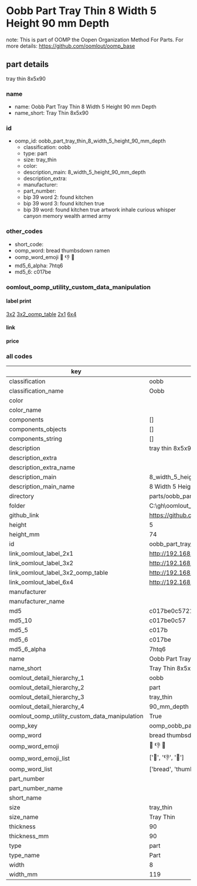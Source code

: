 # Oobb Part Tray Thin 8 Width 5 Height 90 mm Depth  

note: This is part of OOMP the Oopen Organization Method For Parts. For more details: https://github.com/oomlout/oomp_base

##  part details
  



tray thin 8x5x90



### name
* name: Oobb Part Tray Thin 8 Width 5 Height 90 mm Depth
* name_short: Tray Thin 8x5x90 
### id
* oomp_id: oobb_part_tray_thin_8_width_5_height_90_mm_depth
  * classification: oobb
  * type: part
  * size: tray_thin
  * color: 
  * description_main: 8_width_5_height_90_mm_depth
  * description_extra: 
  * manufacturer: 
  * part_number: 
  * bip 39 word 2: found kitchen
  * bip 39 word 3: found kitchen true
  * bip 39 word: found kitchen true artwork inhale curious whisper canyon memory wealth armed army

### other_codes
* short_code: 
* oomp_word: bread thumbsdown ramen
* oomp_word_emoji :bread: :thumbsdown: :ramen:
* md5_6_alpha: 7htq6
* md5_6: c017be






### oomlout_oomp_utility_custom_data_manipulation
#### label print
[3x2](http://192.168.1.245:1112/?label=oomp%207htq6)
[3x2_oomp_table](http://192.168.1.108:1112/?label=oomp%207htq6)
[2x1](http://192.168.1.242:1112/?label=oomp%207htq6)
[6x4](http://192.168.1.55:1112/?label=oomp%207htq6)    

#### link

                              

#### price







### all codes 
| key | value |  
| --- | --- |  
| classification | oobb |  
| classification_name | Oobb |  
| color |  |  
| color_name |  |  
| components | [] |  
| components_objects | [] |  
| components_string | [] |  
| description | tray thin 8x5x90 |  
| description_extra |  |  
| description_extra_name |  |  
| description_main | 8_width_5_height_90_mm_depth |  
| description_main_name | 8 Width 5 Height 90 mm Depth |  
| directory | parts/oobb_part_tray_thin_8_width_5_height_90_mm_depth |  
| folder | C:\gh\oomlout_oobb_version_4_generated_parts\parts\oobb_part_tray_thin_8_width_5_height_90_mm_depth |  
| github_link | https://github.com/oomlout/oomlout_oomp_part_src/tree/main/parts/oobb_part_tray_thin_8_width_5_height_90_mm_depth |  
| height | 5 |  
| height_mm | 74 |  
| id | oobb_part_tray_thin_8_width_5_height_90_mm_depth |  
| link_oomlout_label_2x1 | http://192.168.1.242:1112/?label=oomp%207htq6 |  
| link_oomlout_label_3x2 | http://192.168.1.245:1112/?label=oomp%207htq6 |  
| link_oomlout_label_3x2_oomp_table | http://192.168.1.108:1112/?label=oomp%207htq6 |  
| link_oomlout_label_6x4 | http://192.168.1.55:1112/?label=oomp%207htq6 |  
| manufacturer |  |  
| manufacturer_name |  |  
| md5 | c017be0c5721df50d7b9d0d3d29ec2e1 |  
| md5_10 | c017be0c57 |  
| md5_5 | c017b |  
| md5_6 | c017be |  
| md5_6_alpha | 7htq6 |  
| name | Oobb Part Tray Thin 8 Width 5 Height 90 mm Depth |  
| name_short | Tray Thin 8x5x90  |  
| oomlout_detail_hierarchy_1 | oobb |  
| oomlout_detail_hierarchy_2 | part |  
| oomlout_detail_hierarchy_3 | tray_thin |  
| oomlout_detail_hierarchy_4 | 90_mm_depth |  
| oomlout_oomp_utility_custom_data_manipulation | True |  
| oomp_key | oomp_oobb_part_tray_thin_8_width_5_height_90_mm_depth |  
| oomp_word | bread thumbsdown ramen |  
| oomp_word_emoji | :bread: :thumbsdown: :ramen: |  
| oomp_word_emoji_list | [':bread:', ':thumbsdown:', ':ramen:'] |  
| oomp_word_list | ['bread', 'thumbsdown', 'ramen'] |  
| part_number |  |  
| part_number_name |  |  
| short_name |  |  
| size | tray_thin |  
| size_name | Tray Thin |  
| thickness | 90 |  
| thickness_mm | 90 |  
| type | part |  
| type_name | Part |  
| width | 8 |  
| width_mm | 119 |  
